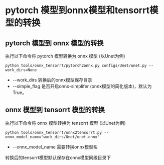 # pytorch 模型到onnx模型和tensorrt模型的转换

## pytorch 模型到 onnx 模型的转换
执行以下命令将 pytorch 模型转换为 onnx 模型 (以Unet为例)
```
python tools/onnx_tensorrt/pytorch2onnx.py configs/Unet/unet.py --work_dirs=None
```
* --work_dirs 转换后的onnx模型保存目录
* --simple_flag 是否开启onnx-simplifer (onnx模型的简化版本)，默认为True。

## onnx 模型到 tensorrt 模型的转换
执行以下命令将 onnx 模型转换为 tensorrt 模型 (以Unet为例)
```
python tools/onnx_tensorrt/onnx2tensorrt.py --onnx_model_name="work_dirs/Unet/unet.onnx"
```
* --onnx_model_name 需要转换onnx模型名

转换后的tensorrt模型默认保存在onnx模型同级目录下

